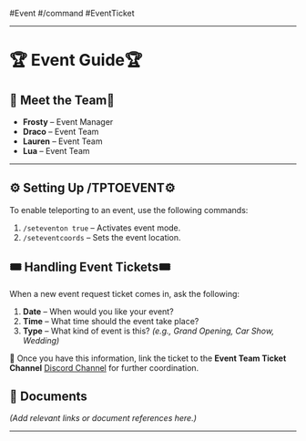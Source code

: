 #Event #/command #EventTicket

---
# 🏆 **Event Guide**🏆

## 🌟 **Meet the Team**🌟

- **Frosty** – Event Manager
- **Draco** – Event Team
- **Lauren** – Event Team
- **Lua** – Event Team

---
## ⚙️ **Setting Up /TPTOEVENT**⚙️

To enable teleporting to an event, use the following commands:

1. `/seteventon true` – Activates event mode.
2. `/seteventcoords` – Sets the event location.

## 🎟️ **Handling Event Tickets**🎟️

When a new event request ticket comes in, ask the following:

1. **Date** – When would you like your event?
2. **Time** – What time should the event take place?
3. **Type** – What kind of event is this? _(e.g., Grand Opening, Car Show, Wedding)_

🔗 Once you have this information, link the ticket to the **Event Team Ticket Channel** [Discord Channel](https://discord.com/channels/948070993518288936/1166159277543674006)  for further coordination.

## 📂 **Documents**

_(Add relevant links or document references here.)_

---
